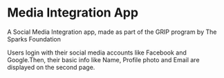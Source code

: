 # Media Integration App

A Social Media Integration app, made as part of the GRIP program by The Sparks Foundation 

Users login with their social media accounts like Facebook and Google.Then, their basic info like Name, Profile photo and Email are displayed on the second page.
